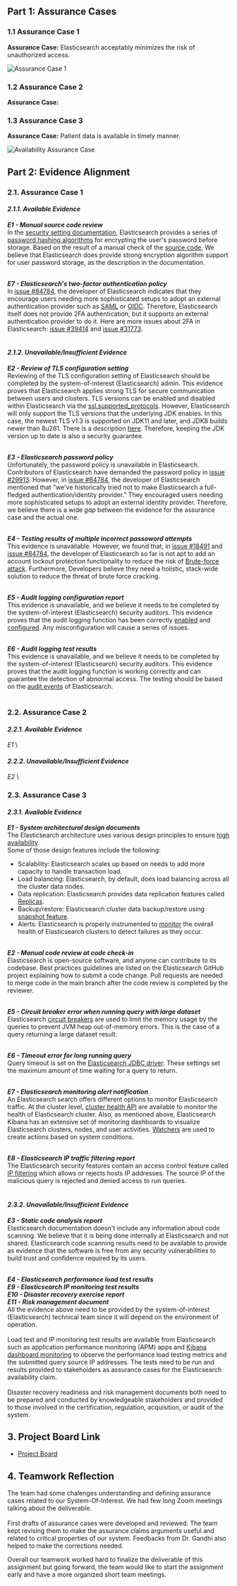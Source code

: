 ## Part 1: Assurance Cases
### 1.1 Assurance Case 1
**Assurance Case:** Elasticsearch acceptably minimizes the risk of unauthorized access.

![Assurance Case 1](/images/Assurance%20Case%20final.png) 

### 1.2 Assurance Case 2
**Assurance Case:** 

### 1.3 Assurance Case 3
**Assurance Case:** Patient data is available in timely manner.

![Availability Assurance Case](/images/Availability_Assurance_Case.jpg)


## Part 2: Evidence Alignment
### 2.1. Assurance Case 1

#### *2.1.1. Available Evidence*
***E1 - Manual source code review*** \
In the [security setting documentation](https://www.elastic.co/guide/en/elasticsearch/reference/current/security-settings.html#password-hashing-algorithms), Elasticsearch provides a series of [password hashing algorithms](https://github.com/elastic/elasticsearch/blob/be7c7415627377a1b795400fb8dfcc6cbdf0e322/docs/reference/settings/security-hash-settings.asciidoc) for encrypting the user's password before storage. Based on the result of a manual check of the [source code](https://github.com/elastic/elasticsearch/blob/be7c7415627377a1b795400fb8dfcc6cbdf0e322/x-pack/plugin/core/src/main/java/org/elasticsearch/xpack/core/security/authc/support/Hasher.java), We believe that Elasticsearch does provide strong encryption algorithm support for user password storage, as the description in the documentation.<br><br>

***E7 - Elasticsearch's two-factor authentication policy*** \
In [issue #84784](https://github.com/elastic/kibana/issues/84784), the developer of Elasticsearch indicates that they encourage users needing more sophisticated setups to adopt an external authentication provider such as [SAML](https://www.elastic.co/guide/en/elasticsearch/reference/current/saml-realm.html) or [OIDC](https://www.elastic.co/guide/en/elasticsearch/reference/8.4/security-api-oidc-authenticate.html). Therefore, Elasticsearch itself does not provide 2FA authentication, but it supports an external authentication provider to do it. Here are more issues about 2FA in Elasticsearch: [issue #39414](https://github.com/elastic/kibana/issues/39414) and [issue #31773](https://github.com/elastic/kibana/issues/31773). <br><br>

#### *2.1.2. Unavailable/Insufficient Evidence*

***E2 - Review of TLS configuration setting*** \
Reviewing of the TLS configuration setting of Elasticsearch should be completed by the system-of-interest (Elasticsearch) admin. 
This evidence proves that Elasticsearch applies strong TLS for secure communication between users and clusters. TLS versions can be enabled and disabled within Elasticsearch via the [ssl.supported_protocols](https://www.elastic.co/guide/en/elasticsearch/reference/8.4/security-settings.html#ssl-tls-settings). However, Elasticsearch will only support the TLS versions that the underlying JDK enables. In this case, the newest TLS v1.3 is supported on JDK11 and later, and JDK8 builds newer than 8u261. There is a description [here](https://www.elastic.co/guide/en/elasticsearch/reference/8.4/jdk-tls-versions.html#jdk-enable-tls-protocol). Therefore, keeping the JDK version up to date is also a security guarantee.<br><br>

***E3 - Elasticsearch password policy*** \
Unfortunately, the password policy is unavailable in Elasticsearch. 
Contributors of Elasticsearch have demanded the password policy in [issue #29913](https://github.com/elastic/elasticsearch/issues/29913). However, in [issue #84784](https://github.com/elastic/kibana/issues/84784), the developer of Elasticsearch mentioned that "we've historically tried not to make Elasticsearch a full-fledged authentication/identity provider." They encouraged users needing more sophisticated setups to adopt an external identity provider. Therefore, we believe there is a wide *gap* between the evidence for the assurance case and the actual one.<br><br>

***E4 - Testing results of multiple incorrect passoword attempts*** \
This evidence is unavailable. However, we found that, in [issue #18491](https://github.com/elastic/kibana/issues/18491) and [issue #84784](https://github.com/elastic/kibana/issues/84784), the developer of Elasticsearch so far is not apt to add an account lockout protection functionality to reduce the risk of [Brute-force attack](https://attack.mitre.org/techniques/T1110/003/). Furthermore, Developers believe they need a holistic, stack-wide solution to reduce the threat of brute force cracking.<br><br>

***E5 - Audit logging configuration report*** \
This evidence is unavailable, and we believe it needs to be completed by the system-of-interest (Elasticsearch) security auditors. This evidence proves that the audit logging function has been correctly [enabled](https://www.elastic.co/guide/en/elasticsearch/reference/current/enable-audit-logging.html) and [configured](https://www.elastic.co/guide/en/elasticsearch/reference/current/auditing-settings.html). Any misconfiguration will cause a series of issues.
<br><br>

***E6 - Audit logging test results*** \
This evidence is unavailable, and we believe it needs to be completed by the system-of-interest (Elasticsearch) security auditors. This evidence proves that the audit logging function is working correctly and can guarantee the detection of abnormal access. The testing should be based on the [audit events](https://www.elastic.co/guide/en/elasticsearch/reference/current/audit-event-types.html) of Elasticsearch.
<br><br>

### 2.2. Assurance Case 2

#### *2.2.1. Available Evidence*
*E1* \

#### *2.2.2. Unavailable/Insufficient Evidence*
*E2* \

### 2.3. Assurance Case 3

#### *2.3.1. Available Evidence*
***E1 - System architectural design documents*** \
The Elasticsearch architecture uses various design principles to ensure [high availability](https://www.elastic.co/guide/en/elasticsearch/reference/current/high-availability.html). <br/>
Some of those design features include the following:
- Scalability: Elasticsearch scales up based on needs to add more capacity to handle transaction load.
- Load balancing: Elasticsearch, by default, does load balancing across all the cluster data nodes.  
- Data replication: Elasticsearch provides data replication features called [Replicas](https://www.elastic.co/guide/en/elasticsearch/reference/current/index-modules.html). 
- Backup/restore: Elasticsearch cluster data backup/restore using [snapshot feature](https://www.elastic.co/guide/en/elasticsearch/reference/master/snapshot-restore.html).
- Alerts: Elasticsearch is properly instrumented to [monitor](https://www.elastic.co/guide/en/kibana/current/kibana-alerts.html) the overall health of Elasticsearch clusters to detect failures as they occur. <br/><br/>

***E2 - Manual code review at code check-in*** \
Elasticsearch is open-source software, and anyone can contribute to its codebase.
Best practices guidelines are listed on the Elasticsearch GitHub project explaining how to submit a code change.
Pull requests are needed to merge code in the main branch after the code review is completed by the reviewer.  <br/><br/>

***E5 - Circuit breaker error when running query with large dataset*** \
Elasticsearch [circuit breakers](https://www.elastic.co/guide/en/elasticsearch/reference/current/circuit-breaker.html) are used to limit the memory usage by the queries to prevent JVM heap out-of-memory errors. This is the case of a query returning a large dataset result. <br/><br/>

***E6 - Timeout error for long running query*** \
Query timeout is set on the [Elasticsearch JDBC driver](https://www.elastic.co/guide/en/elasticsearch/reference/8.4/sql-jdbc.html#sql-jdbc-installation).
These settings set the maximum amount of time waiting for a query to return. <br/><br/>

***E7 - Elasticsearch  monitoring alert notification*** \
An Elasticsearch search offers different options to monitor Elasticsearch traffic. 
At the cluster level, [cluster health API](https://www.elastic.co/guide/en/elasticsearch/reference/8.4/cluster-health.html)
are available to monitor the health of Elasticsearch cluster. Also, as mentioned above, Elasticsearch Kibana has an extensive set of monitoring dashboards to visualize Elasticsearch clusters, nodes, and user activities. [Watchers](https://www.elastic.co/guide/en/kibana/current/watcher-ui.html) are used to create actions based on system conditions.<br/><br/>

***E8 - Elasticsearch IP traffic filtering report*** \
The Elasticsearch security features contain an access control feature called [IP filtering](https://www.elastic.co/guide/en/elasticsearch/reference/current/ip-filtering.html) which allows or rejects hosts IP addresses.
The source IP of the malicious query is rejected and denied access to run queries. <br/><br/>

#### *2.3.2. Unavailable/Insufficient Evidence*
***E3 - Static code analysis report*** \
Elasticsearch documentation doesn't include any information about code scanning.
We believe that it is being done internally at Elasticsearch and not shared.
Elasticsearch code scanning results need to be available to provide as evidence that the software is free from any security vulnerabilities
to build trust and confidence required by its users. <br/><br/>

***E4 - Elasticsearch performance load test results*** \
***E9 - Elasticsearch IP monitoring test results*** \
***E10 - Disaster recovery exercise report*** \
***E11 - Risk management document*** \
All the evidence above need to be provided by the system-of-interest (Elasticsearch) technical team since it will depend on the environment of operation.<br/><br/>
Load test and IP monitoring test results are available from Elasticsearch such as application performance monitoring (APM) apps and [Kibana dashboard monitoring](https://www.elastic.co/guide/en/kibana/current/elasticsearch-metrics.html) to observe the performance load testing metrics and the submitted query source IP addresses. The tests need to be run and results provided to stakeholders as assurance cases for the Elasticsearch availability claim. <br/><br/>
Disaster recovery readiness and risk management documents both need to be prepared and conducted by knowledgeable stakeholders and provided to those involved in the certification, regulation, acquisition, or audit of the system.

## 3. Project Board Link
- [Project Board](https://github.com/users/zijunmei/projects/2/views/1?filterQuery=Assurance+Case+Task)
## 4. Teamwork Reflection
The team had some chalenges understanding and defining assurance cases related 
to our System-Of-Interest. We had few long Zoom meetings talking about the deliverable. <br/>  
First drafts of assurance cases were developed and reviewed. The team kept revising 
them to make the assurance claims arguments useful and related to critical properties of our system. 
Feedbacks from Dr. Gandhi also helped to make the corrections needed. <br/>

Overall our teamwork worked hard to finalize the deliverable of this assignment but
going forward, the team would like to start the assignment early and have a more organized short team meetings. 


